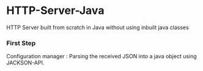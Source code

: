 # HTTP-Server-Java
HTTP Server built from scratch in Java without using inbuilt java classes 
### First Step 
Configuration manager : Parsing the received JSON into a java object using JACKSON-API.


